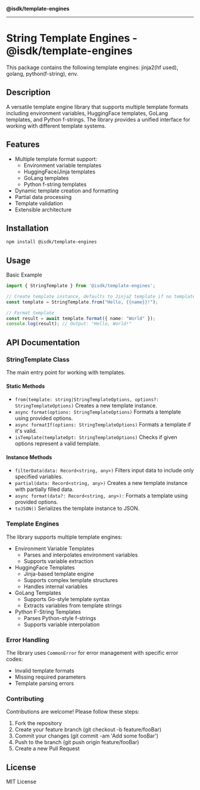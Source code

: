 **@isdk/template-engines**

***

# String Template Engines - @isdk/template-engines

This package contains the following template engines: jinja2(hf used), golang, python(f-string), env.

## Description

A versatile template engine library that supports multiple template formats including environment variables, HuggingFace templates, GoLang templates, and Python f-strings. The library provides a unified interface for working with different template systems.

## Features

- Multiple template format support:
  - Environment variable templates
  - HuggingFace/Jinja templates
  - GoLang templates
  - Python f-string templates
- Dynamic template creation and formatting
- Partial data processing
- Template validation
- Extensible architecture

## Installation

```bash
npm install @isdk/template-engines
```

## Usage

Basic Example

```ts
import { StringTemplate } from '@isdk/template-engines';

// Create template instance, defaults to Jinja2 template if no templateFormat
const template = StringTemplate.from("Hello, {{name}}!");

// Format template
const result = await template.format({ name: "World" });
console.log(result); // Output: "Hello, World!"
```

## API Documentation

### StringTemplate Class

The main entry point for working with templates.

#### Static Methods

* `from(template: string|StringTemplateOptions, options?: StringTemplateOptions)` Creates a new template instance.
* `async format(options: StringTemplateOptions)` Formats a template using provided options.
* `async formatIf(options: StringTemplateOptions)` Formats a template if it's valid.
* `isTemplate(templateOpt: StringTemplateOptions)` Checks if given options represent a valid template.

#### Instance Methods

* `filterData(data: Record<string, any>)` Filters input data to include only specified variables.
* `partial(data: Record<string, any>)` Creates a new template instance with partially filled data.
* `async format(data?: Record<string, any>):` Formats a template using provided options.
* `toJSON()` Serializes the template instance to JSON.

### Template Engines

The library supports multiple template engines:

* Environment Variable Templates
  * Parses and interpolates environment variables
  * Supports variable extraction
* HuggingFace Templates
  * Jinja-based template engine
  * Supports complex template structures
  * Handles internal variables
* GoLang Templates
  * Supports Go-style template syntax
  * Extracts variables from template strings
* Python F-String Templates
  * Parses Python-style f-strings
  * Supports variable interpolation

### Error Handling

The library uses `CommonError` for error management with specific error codes:

* Invalid template formats
* Missing required parameters
* Template parsing errors

### Contributing

Contributions are welcome! Please follow these steps:

1. Fork the repository
1. Create your feature branch (git checkout -b feature/fooBar)
1. Commit your changes (git commit -am 'Add some fooBar')
1. Push to the branch (git push origin feature/fooBar)
1. Create a new Pull Request

## License

MIT License

